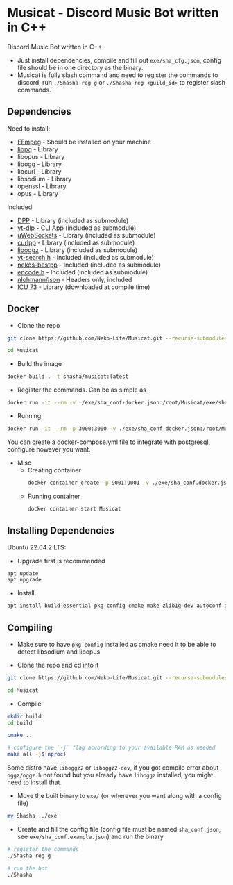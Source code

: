 # Musicat - Discord Music Bot written in C++

Discord Music Bot written in C++

- Just install dependencies, compile and fill out `exe/sha_cfg.json`, config file should be in one directory as the binary.
- Musicat is fully slash command and need to register the commands to discord, run `./Shasha reg g` or `./Shasha reg <guild_id>` to register slash commands.

## Dependencies

Need to install:

* [FFmpeg](https://github.com/FFmpeg/FFmpeg) - Should be installed on your machine
* [libpq](https://github.com/postgres/postgres/tree/master/src/interfaces/libpq) - Library
* libopus - Library
* libogg - Library
* libcurl - Library
* libsodium - Library
* openssl - Library
* opus - Library

Included:

* [DPP](https://github.com/brainboxdotcc/DPP) - Library (included as submodule)
* [yt-dlp](https://github.com/yt-dlp/yt-dlp) - CLI App (included as submodule)
* [uWebSockets](https://github.com/uNetworking/uWebSockets) - Library (included as submodule)
* [curlpp](https://github.com/jpbarrette/curlpp) - Library (included as submodule)
* [liboggz](https://github.com/kfish/liboggz.git) - Library (included as submodule)
* [yt-search.h](https://github.com/Neko-Life/yt-search.h) - Included (included as submodule)
* [nekos-bestpp](https://github.com/Neko-Life/nekos-bestpp) - Included (included as submodule)
* [encode.h](https://gist.github.com/arthurafarias/56fec2cd49a32f374c02d1df2b6c350f) - Included (included as submodule)
* [nlohmann/json](https://github.com/nlohmann/json/tree/develop/single_include/nlohmann) - Headers only, included
* [ICU 73](https://icu.unicode.org/download/73) - Library (downloaded at compile time)

## Docker

* Clone the repo

```sh
git clone https://github.com/Neko-Life/Musicat.git --recurse-submodules

cd Musicat
```

* Build the image

```sh
docker build . -t shasha/musicat:latest
```

* Register the commands. Can be as simple as

```sh
docker run -it --rm -v ./exe/sha_conf-docker.json:/root/Musicat/exe/sha_conf.json --name Musicat-Register shasha/musicat:latest ./Shasha reg g
```

* Running

```sh
docker run -it --rm -p 3000:3000 -v ./exe/sha_conf-docker.json:/root/Musicat/exe/sha_conf.json -v ./exe/music:/root/music --name Musicat shasha/musicat:latest
```

You can create a docker-compose.yml file to integrate with postgresql, configure however you want.

* Misc
    * Creating container
        ```sh
        docker container create -p 9001:9001 -v ./exe/sha_conf.docker.json:/root/Musicat/exe/sha_conf.json -v ./exe/music:/root/music --name Musicat shasha/musicat:latest
        ```
    * Running container
        ```sh
        docker container start Musicat
        ```

## Installing Dependencies

Ubuntu 22.04.2 LTS:

* Upgrade first is recommended

```sh
apt update
apt upgrade
```

* Install

```sh
apt install build-essential pkg-config cmake make zlib1g-dev autoconf automake libtool libcurl4-openssl-dev libssl-dev libsodium-dev libopus-dev libogg-dev ffmpeg postgresql libpq-dev
```

## Compiling

* Make sure to have `pkg-config` installed as cmake need it to be able to detect libsodium and libopus

* Clone the repo and cd into it

```sh
git clone https://github.com/Neko-Life/Musicat.git --recurse-submodules

cd Musicat
```

* Compile

```sh
mkdir build
cd build

cmake ..

# configure the `-j` flag according to your available RAM as needed
make all -j$(nproc)
```

Some distro have `liboggz2` or `liboggz2-dev`, if you got compile error about
`oggz/oggz.h` not found but you already have `liboggz` installed,
you might need to install that.

* Move the built binary to `exe/` (or wherever you want along with a config file)

```sh
mv Shasha ../exe
```

* Create and fill the config file (config file must be named `sha_conf.json`, see `exe/sha_conf.example.json`) and run the binary

```sh
# register the commands
./Shasha reg g

# run the bot
./Shasha
```
